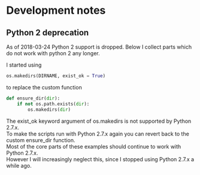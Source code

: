 # Development notes

## Python 2 deprecation

As of 2018-03-24 Python 2 support is dropped.
Below I collect parts which do not work with python 2 any longer.

I started using
```python
os.makedirs(DIRNAME, exist_ok = True)
```

to replace the custom function
```python
def ensure_dir(dir):
    if not os.path.exists(dir):
        os.makedirs(dir)
```
The exist_ok keyword argument of os.makedirs is not supported by Python 2.7.x.  
To make the scripts run with Python 2.7.x again you can revert back to the custom ensure_dir function.  
Most of the core parts of these examples should continue to work with Python 2.7.x.  
However I will increasingly neglect this, since I stopped using Python 2.7.x a while ago.

